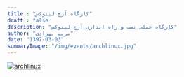 ```yaml
---
title : "کارگاه آرچ لینوکس"
draft : false
description: "کارگاه عملی نصب و راه اندازی آرچ لینوکس"
author: "مریم بهزادی"
date: "1397-03-03"
summaryImage: "/img/events/archlinux.jpg"
---
```


[![archlinux](../../img/events/archlinux.jpg)](../../img/events/archlinux.jpg)
